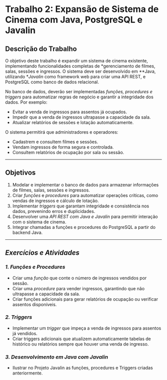 # Trabalho 2: Expansão de Sistema de Cinema com Java, PostgreSQL e Javalin

## Descrição do Trabalho

O objetivo deste trabalho é expandir um sistema de cinema existente, implementando funcionalidades completas de *gerenciamento de filmes, salas, sessões e ingressos. O sistema deve ser desenvolvido em **Java, utilizando **Javalin* como framework web para criar uma API REST, e PostgreSQL como banco de dados relacional.

No banco de dados, deverão ser implementadas *funções, procedures e triggers* para automatizar regras de negócio e garantir a integridade dos dados. Por exemplo:

* Evitar a venda de ingressos para assentos já ocupados.
* Impedir que a venda de ingressos ultrapasse a capacidade da sala.
* Atualizar relatórios de sessões e lotação automaticamente.

O sistema permitirá que administradores e operadores:

* Cadastrem e consultem filmes e sessões.
* Vendam ingressos de forma segura e controlada.
* Consultem relatórios de ocupação por sala ou sessão.

---

## Objetivos

1. Modelar e implementar o banco de dados para armazenar informações de filmes, salas, sessões e ingressos.
2. Criar *funções* e *procedures* para automatizar operações críticas, como vendas de ingressos e cálculo de lotação.
3. Implementar *triggers* que garantam integridade e consistência nos dados, prevenindo erros e duplicidades.
4. Desenvolver uma *API REST com Java e Javalin* para permitir interação com o sistema de cinema.
5. Integrar chamadas a funções e procedures do PostgreSQL a partir do backend Java.

---

## *Exercícios e Atividades*

### *1. Funções e Procedures*

* Criar uma *função* que conte o número de ingressos vendidos por sessão.
* Criar uma *procedure* para vender ingressos, garantindo que não ultrapasse a capacidade da sala.
* Criar funções adicionais para gerar relatórios de ocupação ou verificar assentos disponíveis.

### *2. Triggers*

* Implementar um *trigger* que impeça a venda de ingressos para assentos já vendidos.
* Criar triggers adicionais que atualizem automaticamente tabelas de histórico ou relatórios sempre que houver uma venda de ingresso.

### *3. Desenvolvimento em Java com Javalin*

* Ilustrar no Projeto Javalin as funções, procedures e Triggers criadas anteriormente.
